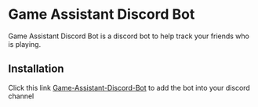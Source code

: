 # Game Assistant Discord Bot

Game Assistant Discord Bot is a discord bot to help track your friends who is playing.

## Installation

Click this link [Game-Assistant-Discord-Bot](https://discord.com/api/oauth2/authorize?client_id=910409065178468382&permissions=532576463936&scope=bot) to add the bot into your discord channel
